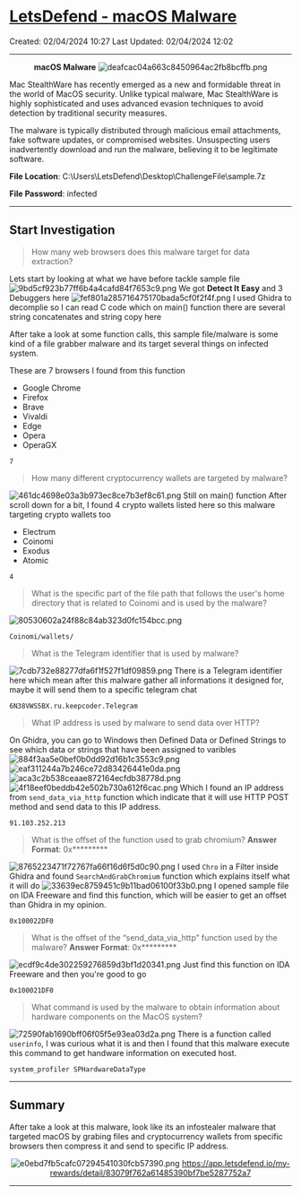 # [LetsDefend - macOS Malware](https://app.letsdefend.io/challenge/macos-malware)
Created: 02/04/2024 10:27
Last Updated: 02/04/2024 12:02
* * *
<div align=center>

**macOS Malware**
![deafcac04a663c8450964ac2fb8bcffb.png](/_resources/deafcac04a663c8450964ac2fb8bcffb.png)
</div>
Mac StealthWare has recently emerged as a new and formidable threat in the world of MacOS security. Unlike typical malware, Mac StealthWare is highly sophisticated and uses advanced evasion techniques to avoid detection by traditional security measures.

The malware is typically distributed through malicious email attachments, fake software updates, or compromised websites. Unsuspecting users inadvertently download and run the malware, believing it to be legitimate software.

**File Location**: C:\Users\LetsDefend\Desktop\ChallengeFile\sample.7z

**File Password**: infected

* * *
## Start Investigation
>How many web browsers does this malware target for data extraction?

Lets start by looking at what we have before tackle sample file
![9bd5cf923b77ff6b4a4cafd84f7653c9.png](/_resources/9bd5cf923b77ff6b4a4cafd84f7653c9.png)
We got **Detect It Easy** and 3 Debuggers here
![fef801a285716475170bada5cf0f2f4f.png](/_resources/fef801a285716475170bada5cf0f2f4f.png)
I used Ghidra to decomplie so I can read C code which on main() function there are several string concatenates and string copy here 

After take a look at some function calls, this sample file/malware is some kind of a file grabber malware and its target several things on infected system.

These are 7 browsers I found from this function
- Google Chrome
- Firefox
- Brave
- Vivaldi
- Edge
- Opera
- OperaGX
```
7
```

>How many different cryptocurrency wallets are targeted by malware?

![461dc4698e03a3b973ec8ce7b3ef8c61.png](/_resources/461dc4698e03a3b973ec8ce7b3ef8c61.png)
Still on main() function
After scroll down for a bit, I found 4 crypto wallets listed here so this malware targeting crypto wallets too
- Electrum
- Coinomi
- Exodus
- Atomic

```
4
```

>What is the specific part of the file path that follows the user's home directory that is related to Coinomi and is used by the malware?

![80530602a24f88c84ab323d0fc154bcc.png](/_resources/80530602a24f88c84ab323d0fc154bcc.png)
```
Coinomi/wallets/
```

>What is the Telegram identifier that is used by malware?

![7cdb732e88277dfa6f1f527f1df09859.png](/_resources/7cdb732e88277dfa6f1f527f1df09859.png)
There is a Telegram identifier here which mean after this malware gather all informations it designed for, maybe it will send them to a specific telegram chat
```
6N38VWS5BX.ru.keepcoder.Telegram
```

>What IP address is used by malware to send data over HTTP?

On Ghidra, you can go to Windows then Defined Data or Defined Strings to see which data or strings that have been assigned to varibles
![884f3aa5e0bef0b0dd92d16b1c3553c9.png](/_resources/884f3aa5e0bef0b0dd92d16b1c3553c9.png)
![eaf311244a7b246ce72d83426441e0da.png](/_resources/eaf311244a7b246ce72d83426441e0da.png)
![aca3c2b538ceaae872164ecfdb38778d.png](/_resources/aca3c2b538ceaae872164ecfdb38778d.png)
![4f18eef0beddb42e502b730a612f6cac.png](/_resources/4f18eef0beddb42e502b730a612f6cac.png)
Which I found an IP address from `send_data_via_http` function which indicate that it will use HTTP POST method and send data to this IP address.
```
91.103.252.213
```

>What is the offset of the function used to grab chromium?
**Answer Format**: 0x*********

![8765223471f72767fa66f16d6f5d0c90.png](/_resources/8765223471f72767fa66f16d6f5d0c90.png)
I used `Chro` in a Filter inside Ghidra and found `SearchAndGrabChromium` function which explains itself what it will do 
![33639ec8759451c9b11bad06100f33b0.png](/_resources/33639ec8759451c9b11bad06100f33b0.png)
I opened sample file on IDA Freeware and find this function, which will be easier to get an offset than Ghidra in my opinion.
```
0x100022DF0
```

>What is the offset of the “send_data_via_http” function used by the malware?
**Answer Format**: 0x*********

![ecdf9c4de302259276859d3bf1d20341.png](/_resources/ecdf9c4de302259276859d3bf1d20341.png)
Just find this function on IDA Freeware and then you're good to go
```
0x100021DF0
```
>What command is used by the malware to obtain information about hardware components on the MacOS system?

![72590fab1690bff06f05f5e93ea03d2a.png](/_resources/72590fab1690bff06f05f5e93ea03d2a.png)
There is a function called `userinfo`, I was curious what it is and then I found that this malware execute this command to get handware information on executed host.
```
system_profiler SPHardwareDataType
```
* * *
## Summary

After take a look at this malware, look like its an infostealer malware that targeted macOS by grabing files and cryptocurrency wallets from specific browsers then compress it and send to specific IP address.
<div align=center>

![e0ebd7fb5cafc07294541030fcb57390.png](/_resources/e0ebd7fb5cafc07294541030fcb57390.png)
https://app.letsdefend.io/my-rewards/detail/83079f762a61485390bf7be5287752a7
</div>

* * *
